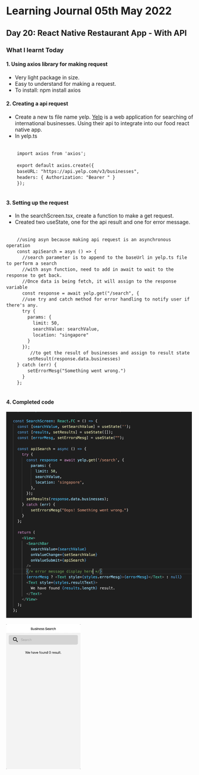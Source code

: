 <h1>Learning Journal 05th May 2022</h1>
<h2>Day 20: React Native Restaurant App - With API</h2>
<h3>What I learnt Today</h3>
<h4>1. Using axios library for making request</h4>
<ul>
  <li>Very light package in size.</li>
  <li>Easy to understand for making a request.</li>
  <li>To install: npm install axios</li>
</ul>
<h4>2. Creating a api request</h4>
<ul>
  <li>Create a new ts file name yelp. <a href="https://www.yelp.com">Yelp</a> is a web application for searching of international businesses. Using their api to integrate into our food react native app.</li>
  <li>In yelp.ts</li>
</ul>

<pre>
  <code>
    import axios from 'axios';

    export default axios.create({
    baseURL: "https://api.yelp.com/v3/businesses",
    headers: { Authorization: "Bearer <apikey>" }
    }); 
  </code>
</pre>

<h4>3. Setting up the request</h4>
<ul>
  <li>In the searchScreen.tsx, create a function to make a get request.</li>
  <li>Created two useState, one for the api result and one for error message.</li>
</ul>

<pre>
  <code>
    //using asyn because making api request is an asynchronous operation
    const apiSearch = asyn () => {
      //search parameter is to append to the baseUrl in yelp.ts file to perform a search
      //with asyn function, need to add in await to wait to the response to get back.
      //Once data is being fetch, it will assign to the response variable
      const response = await yelp.get("/search", {
      //use try and catch method for error handling to notify user if there's any.
      try {
        params: {
          limit: 50,
          searchValue: searchValue,
          location: "singapore"
        }
      });
         //to get the result of businesses and assign to result state
        setResult(response.data.businesses)
    } catch (err) {
        setErrorMesg("Something went wrong.")
      }
    };
  </code>
</pre>

<h4>4. Completed code</h4>
<img src="https://github.com/janson-gan/react-native-training/blob/main/images/Screenshot%202022-05-05%20at%204.42.00%20PM.png" width="500" />
<p float="left">
<img src="https://github.com/janson-gan/react-native-training/blob/main/images/May-05-2022%2016-34-03.gif" width="200" />
<img src="" width="200" />
</p>
